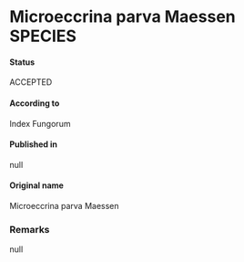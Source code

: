 Microeccrina parva Maessen SPECIES
=======

#### Status
ACCEPTED

#### According to
Index Fungorum

#### Published in
null

#### Original name
Microeccrina parva Maessen

### Remarks
null